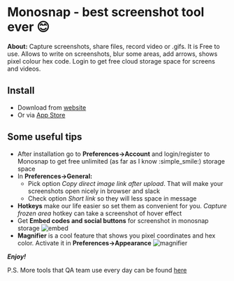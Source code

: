 # Monosnap - best screenshot tool ever :blush:

**About:** Capture screenshots, share files, record video or .gifs. It is Free to use. Allows to write on screenshots, blur some areas, add arrows, shows pixel colour hex code. Login to get free cloud storage space for screens and videos.

## Install

* Download from [website](https://monosnap.com/welcome#)
* Or via [App Store](https://itunes.apple.com/us/app/monosnap/id540348655)

## Some useful tips

- After installation go to **Preferences->Account** and login/register to Monosnap to get free unlimited (as far as I know :simple_smile:) storage space 
- In **Preferences->General:**
  - Pick option *Copy direct image link after upload*. That will make your screenshots open nicely in browser and slack
  - Check option *Short link* so they will less space in message 
- **Hotkeys** make our life easier so set them as convenient for you. *Capture frozen area* hotkey can take a screenshot of hover effect
- Get **Embed codes and social buttons** for screenshot in monosnap storage
![embed](https://monosnap.com/file/uqB03BA63fcb8U4fB3Y2TVaqWH0Jcb.png)
- **Magnifier** is a cool feature that shows you pixel coordinates and hex color. Activate it in **Preferences->Appearance**
![magnifier](https://monosnap.com/file/BKYGJ8l7UundpruoVIkcQKPSKD234r.png)

_**Enjoy!**_

P.S. More tools that QA team use every day can be found [here](https://mycshq.atlassian.net/wiki/display/DEV/QA+tools)